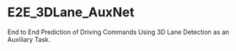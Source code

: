 # E2E_3DLane_AuxNet
End to End Prediction of Driving Commands Using 3D Lane Detection as an Auxiliary Task. 
